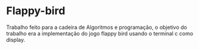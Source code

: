 # Flappy-bird
Trabalho feito para a cadeira de Algoritmos e programação, o objetivo do trabalho era a implementação do jogo flappy bird usando o terminal c como display.
